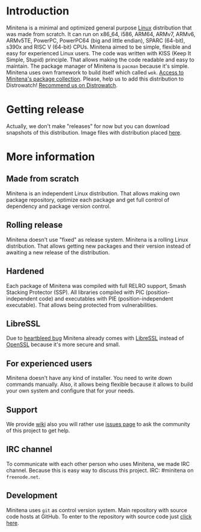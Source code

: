 # Introduction
Minitena is a minimal and optimized general purpose [Linux](https://www.kernel.org/) distribution that was made from scratch. It can run on x86_64, i586, ARM64, ARMv7, ARMv6, ARMv5TE, PowerPC, PowerPC64 (big and little endian), SPARC (64-bit), s390x and RISC V (64-bit) CPUs. Minitena aimed to be simple, flexible and easy for experienced Linux users. The code was written with KISS (Keep It Simple, Stupid) principle. That allows making the code readable and easy to maintain. The package manager of Minitena is `pacman` because it's simple. Minitena uses own framework to build itself which called ```wok```. [Access to Minitena's package collection](https://github.com/minitena/source/tree/master/packages). Please, help us to add this distribution to Distrowatch! [Recommend us on Distrowatch](https://distrowatch.com/dwres.php?waitingdistro=492&resource=links#new).

# Getting release
Actually, we don't make "releases" for now but you can download snapshots of this distribution. Image files with distribution placed [here](https://drive.google.com/drive/folders/17zdceh-52TVSXpH87ZZvUNV-u-mSq34a?usp=sharing).

# More information
## Made from scratch
Minitena is an independent Linux distribution. That allows making own package repository, optimize each package and get full control of dependency and package version control.

## Rolling release
Minitena doesn't use "fixed" as release system. Minitena is a rolling Linux distribution. That allows getting new packages and their version instead of awaiting a new release of the distribution.

## Hardened
Each package of Minitena was compiled with full RELRO support, Smash Stacking Protector (SSP). All libraries compiled with PIC (position-independent code) and executables with PIE (position-independent executable). That allows being protected from vulnerabilities.

## LibreSSL
Due to [heartbleed bug](https://en.wikipedia.org/wiki/Heartbleed) Minitena already comes with [LibreSSL](https://www.libressl.org/) instead of [OpenSSL](https://www.openssl.org/) because it's more secure and small.

## For experienced users
Minitena doesn't have any kind of installer. You need to write down commands manually. Also, it allows being flexible because it allows to build your own system and configure that for your needs.

## Support
We provide [wiki](https://github.com/minitena/source/wiki) also you will rather use [issues page](https://github.com/minitena/source/issues) to ask the community of this project to get help.

## IRC channel
To communicate with each other person who uses Minitena, we made IRC channel. Because this is easy way to discuss this project. IRC: #minitena on ```freenode.net```.

## Development
Minitena uses `git` as control version system. Main repository with source code hosts at GitHub. To enter to the repository with source code just [click here](https://github.com/minitena/source).
